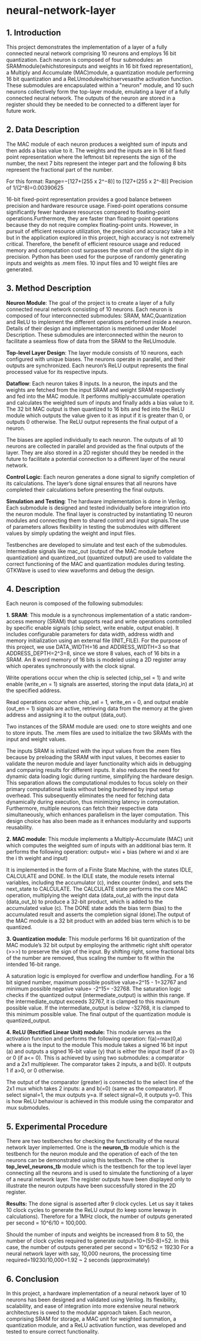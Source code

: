 # neural-network-layer

## **1. Introduction**
 This project demonstrates the implementation of a layer of a fully connected neural network
 comprising 10 neurons and employs 16 bit quantization. Each neuron is composed of four
 submodules: an SRAMmodule(whichstoresinputs and weights in 16 bit fixed representation), a
 Multiply and Accumulate (MAC)module, a quantization module performing 16 bit quantization and
 a ReLUmodulewhichservesasthe activation function. These submodules are encapsulated within a
 "neuron" module, and 10 such neurons collectively form the top-layer module, emulating a layer of a
 fully connected neural network. The outputs of the neuron are stored in a register should they be
 needed to be connected to a different layer for future work.

 ## **2. Data Description**
 The MAC module of each neuron produces a weighted sum of inputs and then adds a bias value to it.
 The weights and the inputs are in 16 bit fixed point representation where the leftmost bit represents
 the sign of the number, the next 7 bits represent the integer part and the following 8 bits represent the
 fractional part of the number. 
 
 For this format:
 Range=−[127+(255 x 2^−8)] to [127+(255 x 2^-8)]
 Precision of 1/(2^8)=0.00390625
 
 16-bit fixed-point representation provides a good balance between precision and hardware resource
 usage. Fixed-point operations consume significantly fewer hardware resources compared to floating-point operations.Furthermore, they are faster than floating-point operations because they do not require complex floating-point units. However, in pursuit of efficient resource utilization, the
 precision and accuracy take a hit but in the application explored in this project, high accuracy is not
 extremely critical. Therefore, the benefit of efficient resource usage and reduced memory and
 computation cost surpasses the small con of the slight dip in precision.
 Python has been used for the purpose of randomly generating inputs and weights as .mem files. 10
 input files and 10 weight files are generated.

 ## **3. Method Description**
 **Neuron Module**: The goal of the project is to create a layer of a fully connected neural network
 consisting of 10 neurons. Each neuron is composed of four interconnected submodules: SRAM,
 MAC,Quantization and ReLU to implement the different operations performed inside a neuron.
 Details of their design and implementation is mentioned under Model Description. These
 submodules are interconnected within the neuron to facilitate a seamless flow of data from the SRAM
 to the ReLUmodule.


 **Top-level Layer Design**: The layer module consists of 10 neurons, each configured with unique
 biases. The neurons operate in parallel, and their outputs are synchronized. Each neuron’s ReLU
 output represents the final processed value for its respective inputs.


**Dataflow**: Each neuron takes 8 inputs. In a neuron, the inputs and the weights are fetched from the
 input SRAM and weight SRAM respectively and fed into the MAC module. It performs
 multiply-accumulate operation and calculates the weighted sum of inputs and finally adds a bias value
 to it. The 32 bit MAC output is then quantized to 16 bits and fed into the ReLU module which
 outputs the value given to it as input if it is greater than 0, or outputs 0 otherwise. The ReLU output
 represents the final output of a neuron.

 The biases are applied individually to each neuron. The outputs of all 10 neurons are collected in
 parallel and provided as the final outputs of the layer. They are also stored in a 2D register should they
 be needed in the future to facilitate a potential connection to a different layer of the neural network.


**Control Logic**: Each neuron generates a done signal to signify completion of its calculations. The
 layer’s done signal ensures that all neurons have completed their calculations before presenting the
 final outputs.


**Simulation and Testing**: The hardware implementation is done in Verilog. Each submodule is
 designed and tested individually before integration into the neuron module. The final layer is
 constructed by instantiating 10 neuron modules and connecting them to shared control and input
 signals.The use of parameters allows flexibility in testing the submodules with different values by
 simply updating the weight and input files.

 
 Testbenches are developed to simulate and test each of the submodules. Intermediate signals like
 mac_out (output of the MAC module before quantization) and quantized_out (quantized output)
 are used to validate the correct functioning of the MAC and quantization modules during testing.
 GTKWave is used to view waveforms and debug the design.

 ## **4. Description**

Each neuron is composed of the following submodules:


**1. SRAM**: This module is a synchronous implementation of a  static random-access memory (SRAM) that supports read and write operations controlled by specific enable signals (chip select, write enable, output enable). It includes configurable parameters for data width, address width and memory initialization using an external file (INIT_FILE). 
For the purpose of this project, we use DATA_WIDTH=16 and ADDRESS_WIDTH=3 so that ADDRESS_DEPTH=2^3=8, since we store 8 values, each of 16 bits in a SRAM. An 8 word memory of 16 bits is modeled using a 2D register array which operates synchronously with the clock signal.

Write operations occur when the chip is selected (chip_sel = 1) and write enable (write_en = 1) signals are asserted, storing the input data (data_in) at the specified address.

 Read operations occur when chip_sel = 1, write_en = 0, and output enable (out_en = 1) signals are active, retrieving data from the memory at the given address and assigning it to the output (data_out).
 
Two instances of the SRAM module are used: one to store weights and one to store inputs. The .mem files are used to initialize the two SRAMs with the input and weight values.

The inputs SRAM is initialized with the input values from the .mem files because by preloading the SRAM with input values, it becomes easier to validate the neuron module and layer functionality which aids in debugging and comparing results for different inputs. It also reduces the need for dynamic data loading logic during runtime, simplifying the hardware design. This separation allows the computational modules to focus solely on their primary computational tasks without being burdened by input setup overhead. This subsequently  eliminates the need for fetching data dynamically during execution, thus minimizing latency in computation. Furthermore, multiple neurons can fetch their respective data simultaneously, which  enhances parallelism in the layer computation. This design choice has also been made as it enhances modularity and supports reusability.


  
**2. MAC module**: This module implements a Multiply-Accumulate (MAC) unit which computes the weighted sum of inputs with an additional bias term. It performs the following operation:
output= wixi + bias
(where  wi and xi  are the i th weight and input) 

It is implemented in the form of a Finite State Machine, with the states IDLE, CALCULATE and DONE. 
In the IDLE state, the module resets internal variables, including the accumulator (c), index counter (index), and sets the next_state to CALCULATE.
The CALCULATE state performs the core MAC operation, multiplying the weight data (data_out_a) with the input data (data_out_b) to produce a 32-bit product, which is added to the accumulated value (c). The DONE state adds the bias term (bias) to the accumulated result and asserts the completion signal (done).The output of the MAC module is a 32 bit product with an added bias term which is to be quantized.


**3. Quantization module**: This module performs 16 bit quantization of the MAC module’s 32 bit output by employing the arithmetic right shift operator (>>>) to preserve the sign of the input.  By shifting right, some fractional bits of the number are removed, thus scaling the number to fit within the intended 16-bit range.

A saturation logic is employed for overflow and underflow handling. For a 16 bit signed number, maximum possible positive value=2^15 - 1=32767 and minimum possible negative value= -2^15= -32768. The saturation logic checks if the quantized output (intermediate_output)  is within this range. If the intermediate_output exceeds 32767, it is clamped to this maximum possible value. If the intermediate_output is below -32768, it is clamped to this minimum possible value.  The final output of the quantization module is quantized_output.



**4. ReLU (Rectified Linear Unit) module:** This module serves as the activation function and performs the following operation:
f(a)=max(0,a) where a is the input to the module
This module takes a signed 16 bit input (a) and outputs a signed 16-bit value (y) that is either the input itself (if a> 0) or 0 (if a<= 0). This is achieved by using two submodules: a comparator and a 2x1 multiplexer.
The comparator takes 2 inputs, a and b(0). It outputs 1 if a>0, or 0 otherwise. 

The output of the comparator (greater) is connected to the select line of the 2x1 mux which takes 2 inputs: a and b(=0) (same as the comparator). If select signal=1, the mux outputs y=a. If select signal=0, it outputs y=0. This is how ReLU behaviour is achieved in this module using the comparator and mux submodules.


## **5. Experimental Procedure**

There are two testbenches for  checking the functionality of the neural network layer implemented. One is the **neuron_tb** module which is the testbench for the neuron module and the operation of each of the ten neurons can be demonstrated using this testbench. The other is **top_level_neurons_tb** module which is the testbench for the top level layer connecting all the neurons and is used to simulate the functioning of a layer of a neural network layer.
The register outputs have been displayed only to illustrate the neuron outputs have been successfully stored in the 2D register.


**Results:** The done signal is asserted after 9 clock cycles. Let us say it takes 10 clock cycles to generate the ReLU output (to keep some leeway in calculations). Therefore for a 1MHz clock, the number of outputs generated per second = 10^6/10 = 100,000.

Should the number of inputs and weights be increased from 8 to 50, the number of clock cycles required to generate output=10+(50-8)=52. In this case, the number of outputs generated per second = 10^6/52 = 19230
For a neural network layer with say, 10,000 neurons, the processing time required=19230/10,000=1.92 ~ 2 seconds (approximately)



## **6. Conclusion**
In this project, a hardware implementation of a neural network layer of 10 neurons has been designed and validated using Verilog. Its flexibility, scalability, and ease of integration into more extensive neural network architectures is owed to the modular approach taken. Each neuron, comprising SRAM for storage, a MAC unit for weighted summation, a quantization module, and a ReLU activation function, was developed and tested to ensure correct functionality.


 
